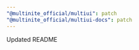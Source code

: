 ```yaml
---
"@multinite_official/multiui": patch
"@multinite_official/multiui-docs": patch
---
```


Updated README
